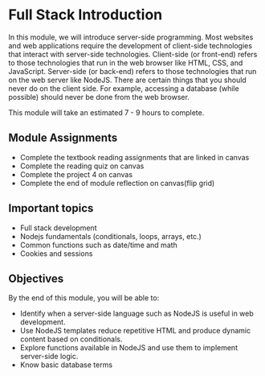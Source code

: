 # Full Stack Introduction

In this module, we will introduce server-side programming. Most websites
and web applications require the development of client-side technologies
that interact with server-side technologies. Client-side (or front-end)
refers to those technologies that run in the web browser like HTML, CSS,
and JavaScript. Server-side (or back-end) refers to those technologies
that run on the web server like NodeJS. There are certain things that
you should never do on the client side. For example, accessing a
database (while possible) should never be done from the web browser.

This module will take an estimated 7 - 9 hours to complete.

## Module Assignments

- Complete the textbook reading assignments that are linked in canvas
- Complete the reading quiz on canvas
- Complete the project 4 on canvas
- Complete the end of module reflection on canvas(flip grid)

## Important topics

- Full stack development
- Nodejs fundamentals (conditionals, loops, arrays, etc.)
- Common functions such as date/time and math
- Cookies and sessions

## Objectives

By the end of this module, you will be able to:

- Identify when a server-side language such as NodeJS is useful in web development.
- Use NodeJS templates reduce repetitive HTML and produce dynamic content based on conditionals.
- Explore functions available in NodeJS and use them to implement server-side logic.
- Know basic database terms
